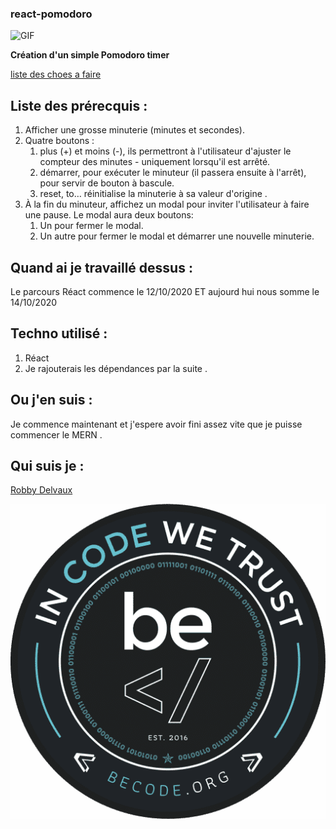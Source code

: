 ### react-pomodoro



![GIF](.assets/pomodoro.gif)

**Création d'un simple Pomodoro timer**

[liste des choes a faire](https://github.com/becodeorg/CRL-Woods-3.21/blob/master/LearningPath/03.The-Mountain/15.React/5.pomodoro/README.md)

## Liste des prérecquis :
1. Afficher une grosse minuterie (minutes et secondes).
2. Quatre boutons :
    1. plus (+) et moins (-), ils permettront à l'utilisateur d'ajuster le compteur des minutes - uniquement lorsqu'il est arrêté.
    2. démarrer, pour exécuter le minuteur (il passera ensuite à l'arrêt), pour servir de bouton à bascule.
    3. reset, to… réinitialise la minuterie à sa valeur d'origine .
3. À la fin du minuteur, affichez un modal pour inviter l'utilisateur à faire une pause. Le modal aura deux boutons:
    1. Un pour fermer le modal.
    2. Un autre pour fermer le modal et démarrer une nouvelle minuterie.

## Quand ai je travaillé dessus : 

Le parcours Réact commence le 12/10/2020
ET aujourd hui nous somme le 14/10/2020 

## Techno utilisé :

1. Réact 
2. Je rajouterais les dépendances par la suite .    


## Ou j'en suis  :

Je commence maintenant et j'espere avoir fini assez vite que je puisse commencer le MERN .

## Qui suis je :  


[Robby Delvaux](https://github.com/Delvaux1986)

![Becode_logo](./assets/becode.png)